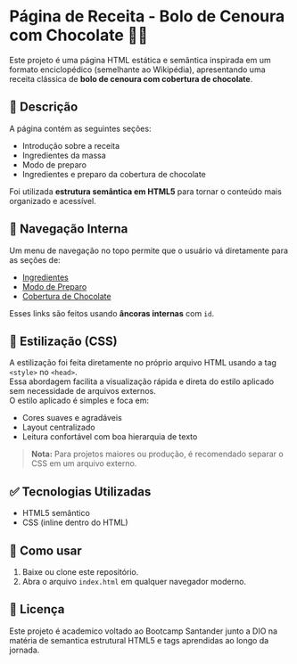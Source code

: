 # Página de Receita - Bolo de Cenoura com Chocolate 🥕🍫

Este projeto é uma página HTML estática e semântica inspirada em um formato enciclopédico (semelhante ao Wikipédia), apresentando uma receita clássica de **bolo de cenoura com cobertura de chocolate**.

## 🧾 Descrição

A página contém as seguintes seções:
- Introdução sobre a receita
- Ingredientes da massa
- Modo de preparo
- Ingredientes e preparo da cobertura de chocolate

Foi utilizada **estrutura semântica em HTML5** para tornar o conteúdo mais organizado e acessível.

## 🔗 Navegação Interna

Um menu de navegação no topo permite que o usuário vá diretamente para as seções de:
- [Ingredientes](#ingredientes)
- [Modo de Preparo](#modo-de-preparo)
- [Cobertura de Chocolate](#cobertura)

Esses links são feitos usando **âncoras internas** com `id`.

## 🎨 Estilização (CSS)

A estilização foi feita diretamente no próprio arquivo HTML usando a tag `<style>` no `<head>`.  
Essa abordagem facilita a visualização rápida e direta do estilo aplicado sem necessidade de arquivos externos.  
O estilo aplicado é simples e foca em:
- Cores suaves e agradáveis
- Layout centralizado
- Leitura confortável com boa hierarquia de texto

> **Nota:** Para projetos maiores ou produção, é recomendado separar o CSS em um arquivo externo.

## ✅ Tecnologias Utilizadas

- HTML5 semântico
- CSS (inline dentro do HTML)

## 📂 Como usar

1. Baixe ou clone este repositório.
2. Abra o arquivo `index.html` em qualquer navegador moderno.

## 📄 Licença

Este projeto é academico voltado ao Bootcamp Santander junto a DIO na matéria de semantica estrutural HTML5 e tags aprendidas ao longo da jornada.
